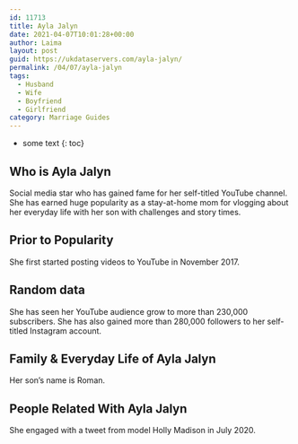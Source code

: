 ```yaml
---
id: 11713
title: Ayla Jalyn
date: 2021-04-07T10:01:28+00:00
author: Laima
layout: post
guid: https://ukdataservers.com/ayla-jalyn/
permalink: /04/07/ayla-jalyn
tags:
  - Husband
  - Wife
  - Boyfriend
  - Girlfriend
category: Marriage Guides
---
```


* some text
{: toc}


## Who is Ayla Jalyn
                  
                  
                  
Social media star who has gained fame for her self-titled YouTube channel. She has earned huge popularity as a stay-at-home mom for vlogging about her everyday life with her son with challenges and story times. 
                  
              
            
              
            
                
                
                
## Prior to Popularity
                  
                  
                  
She first started posting videos to YouTube in November 2017. 
                  
              
            
              
            
                
                
                
## Random data
                  
                  
                  
She has seen her YouTube audience grow to more than 230,000 subscribers. She has also gained more than 280,000 followers to her self-titled Instagram account. 
                  
              
            
              
            
                
                
                
## Family & Everyday Life of Ayla Jalyn
                  
                  
                  
Her son&#8217;s name is Roman. 
                  
              
            
              
            
                
                
                
## People Related With Ayla Jalyn
                  
                  
                  
She engaged with a tweet from model Holly Madison in July 2020.
                  
              
            
              
            
                
              
            
              
              
            
            
              
            
          
          
          